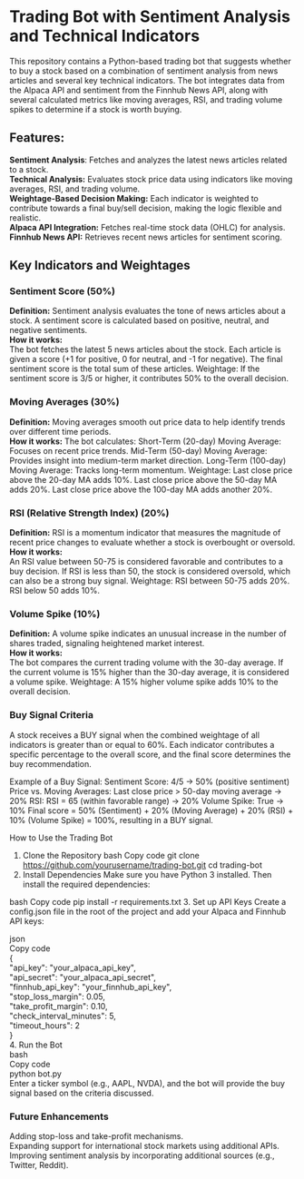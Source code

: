 # Trading Bot with Sentiment Analysis and Technical Indicators

This repository contains a Python-based trading bot that suggests whether to buy a stock based on a combination of sentiment analysis from news articles and several key technical indicators. The bot integrates data from the Alpaca API and sentiment from the Finnhub News API, along with several calculated metrics like moving averages, RSI, and trading volume spikes to determine if a stock is worth buying.

## Features:

**Sentiment Analysis**: Fetches and analyzes the latest news articles related to a stock.  
**Technical Analysis:** Evaluates stock price data using indicators like moving averages, RSI, and trading volume.  
**Weightage-Based Decision Making:** Each indicator is weighted to contribute towards a final buy/sell decision, making the logic flexible and realistic.  
**Alpaca API Integration:** Fetches real-time stock data (OHLC) for analysis.  
**Finnhub News API:** Retrieves recent news articles for sentiment scoring.

## Key Indicators and Weightages

### Sentiment Score (50%)

**Definition:** Sentiment analysis evaluates the tone of news articles about a stock. A sentiment score is calculated based on positive, neutral, and negative sentiments.  
**How it works:**  
The bot fetches the latest 5 news articles about the stock.
Each article is given a score (+1 for positive, 0 for neutral, and -1 for negative).
The final sentiment score is the total sum of these articles.
Weightage: If the sentiment score is 3/5 or higher, it contributes 50% to the overall decision.  
### Moving Averages (30%)

**Definition:** Moving averages smooth out price data to help identify trends over different time periods.  
**How it works:** The bot calculates:
Short-Term (20-day) Moving Average: Focuses on recent price trends.
Mid-Term (50-day) Moving Average: Provides insight into medium-term market direction.
Long-Term (100-day) Moving Average: Tracks long-term momentum.
Weightage:
Last close price above the 20-day MA adds 10%.
Last close price above the 50-day MA adds 20%.
Last close price above the 100-day MA adds another 20%.

### RSI (Relative Strength Index) (20%)

**Definition:** RSI is a momentum indicator that measures the magnitude of recent price changes to evaluate whether a stock is overbought or oversold.  
**How it works:**  
An RSI value between 50-75 is considered favorable and contributes to a buy decision.
If RSI is less than 50, the stock is considered oversold, which can also be a strong buy signal.
Weightage:
RSI between 50-75 adds 20%.
RSI below 50 adds 10%.
### Volume Spike (10%)

**Definition:** A volume spike indicates an unusual increase in the number of shares traded, signaling heightened market interest.  
**How it works:**  
The bot compares the current trading volume with the 30-day average.
If the current volume is 15% higher than the 30-day average, it is considered a volume spike.
Weightage: A 15% higher volume spike adds 10% to the overall decision.

### Buy Signal Criteria  
A stock receives a BUY signal when the combined weightage of all indicators is greater than or equal to 60%. Each indicator contributes a specific percentage to the overall score, and the final score determines the buy recommendation.

Example of a Buy Signal:
Sentiment Score: 4/5 → 50% (positive sentiment)
Price vs. Moving Averages:
Last close price > 50-day moving average → 20%
RSI: RSI = 65 (within favorable range) → 20%
Volume Spike: True → 10%
Final score = 50% (Sentiment) + 20% (Moving Average) + 20% (RSI) + 10% (Volume Spike) = 100%, resulting in a BUY signal.

How to Use the Trading Bot
1. Clone the Repository
bash
Copy code
git clone https://github.com/yourusername/trading-bot.git
cd trading-bot
2. Install Dependencies
Make sure you have Python 3 installed. Then install the required dependencies:

bash
Copy code
pip install -r requirements.txt
3. Set up API Keys
Create a config.json file in the root of the project and add your Alpaca and Finnhub API keys:

json  
Copy code  
{  
  "api_key": "your_alpaca_api_key",  
  "api_secret": "your_alpaca_api_secret",  
  "finnhub_api_key": "your_finnhub_api_key",  
  "stop_loss_margin": 0.05,  
  "take_profit_margin": 0.10,  
  "check_interval_minutes": 5,  
  "timeout_hours": 2  
}  
4. Run the Bot  
bash  
Copy code  
python bot.py  
Enter a ticker symbol (e.g., AAPL, NVDA), and the bot will provide the buy signal based on the criteria discussed.  


### Future Enhancements  
Adding stop-loss and take-profit mechanisms.  
Expanding support for international stock markets using additional APIs.  
Improving sentiment analysis by incorporating additional sources (e.g., Twitter, Reddit).  
